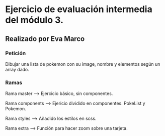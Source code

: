 # Ejercicio de evaluación intermedia del módulo 3.

## Realizado por Eva Marco

### Petición

Dibujar una lista de pokemon con su image, nombre y elementos según un array dado.

### Ramas

Rama master --> Ejercicio básico, sin componentes. 

Rama components --> Ejericio dividido en componentes. PokeList y Pokemon.

Rama styles --> Añadido los estilos en scss.

Rama extra --> Función para hacer zoom sobre una tarjeta.